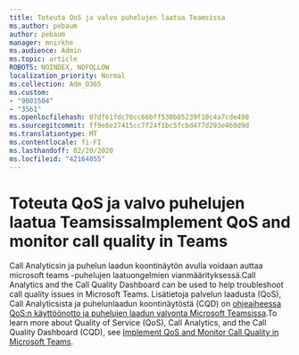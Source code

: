 ```yaml
---
title: Toteuta QoS ja valvo puhelujen laatua Teamsissa
ms.author: pebaum
author: pebaum
manager: mnirkhe
ms.audience: Admin
ms.topic: article
ROBOTS: NOINDEX, NOFOLLOW
localization_priority: Normal
ms.collection: Adm_O365
ms.custom:
- "9001504"
- "3561"
ms.openlocfilehash: 07df61fdc78cc66bff530b85239f10c4a7cde498
ms.sourcegitcommit: ff9e8e27415cc7f24f1bc5fcbd477d293e460d9d
ms.translationtype: MT
ms.contentlocale: fi-FI
ms.lasthandoff: 02/20/2020
ms.locfileid: "42164055"
---
```

# <a name="implement-qos-and-monitor-call-quality-in-teams"></a><span data-ttu-id="f2f47-102">Toteuta QoS ja valvo puhelujen laatua Teamsissa</span><span class="sxs-lookup"><span data-stu-id="f2f47-102">Implement QoS and monitor call quality in Teams</span></span>

<span data-ttu-id="f2f47-103">Call Analyticsin ja puhelun laadun koontinäytön avulla voidaan auttaa microsoft teams -puhelujen laatuongelmien vianmäärityksessä.</span><span class="sxs-lookup"><span data-stu-id="f2f47-103">Call Analytics and the Call Quality Dashboard can be used to help troubleshoot call quality issues in Microsoft Teams.</span></span> <span data-ttu-id="f2f47-104">Lisätietoja palvelun laadusta (QoS), Call Analyticsista ja puhelunlaadun koontinäytöstä (CQD) on [ohjeaiheessa QoS:n käyttöönotto ja puhelujen laadun valvonta Microsoft Teamsissa](https://docs.microsoft.com/en-us/microsoftteams/monitor-call-quality-qos).</span><span class="sxs-lookup"><span data-stu-id="f2f47-104">To learn more about Quality of Service (QoS), Call Analytics, and the Call Quality Dashboard (CQD), see [Implement QoS and Monitor Call Quality in Microsoft Teams](https://docs.microsoft.com/en-us/microsoftteams/monitor-call-quality-qos).</span></span> 
